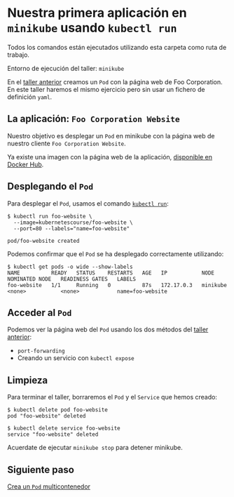 # Nuestra primera aplicación en `minikube` usando `kubectl run`

Todos los comandos están ejecutados utilizando esta carpeta como ruta de trabajo.

Entorno de ejecución del taller: `minikube`

En el [taller anterior](../minikube/README_es.md) creamos un `Pod` con la página
web de Foo Corporation. En este taller haremos el mismo ejercicio pero sin usar
un fichero de definición `yaml`.

## La aplicación: `Foo Corporation Website`

Nuestro objetivo es desplegar un `Pod` en minikube con la página web de nuestro
cliente `Foo Corporation Website`.

Ya existe una imagen con la página web de la aplicación, 
[disponible en Docker Hub](https://hub.docker.com/repository/docker/kubernetescourse/foo-website).

## Desplegando el `Pod`

Para desplegar el `Pod`, usamos el comando [`kubectl run`](https://kubernetes.io/docs/reference/generated/kubectl/kubectl-commands#run):

```shell
$ kubectl run foo-website \
  --image=kubernetescourse/foo-website \
  --port=80 --labels="name=foo-website"

pod/foo-website created
```

Podemos confirmar que el `Pod` se ha desplegado correctamente utilizando:

```shell
$ kubectl get pods -o wide --show-labels
NAME          READY   STATUS    RESTARTS   AGE   IP           NODE       NOMINATED NODE   READINESS GATES   LABELS
foo-website   1/1     Running   0          87s   172.17.0.3   minikube   <none>           <none>            name=foo-website
```

## Acceder al `Pod`

Podemos ver la página web del `Pod` usando los dos métodos del 
[taller anterior](../minikube/README_es.md):
* `port-forwarding`
* Creando un servicio con `kubectl expose`

## Limpieza

Para terminar el taller, borraremos el `Pod` y el `Service` que hemos creado:

```shell
$ kubectl delete pod foo-website
pod "foo-website" deleted

$ kubectl delete service foo-website
service "foo-website" deleted
```

Acuerdate de ejecutar `minikube stop` para detener minikube.

## Siguiente paso

[Crea un `Pod` multicontenedor ](../multicontainer-pod/README_es.md)
